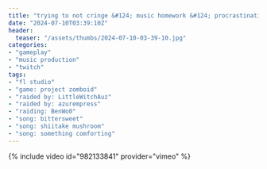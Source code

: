 ```yaml
---
title: "trying to not cringe &#124; music homework &#124; procrastinating"
date: "2024-07-10T03:39:10Z"
header:
  teaser: "/assets/thumbs/2024-07-10-03-39-10.jpg"
categories:
- "gameplay"
- "music production"
- "twitch"
tags:
- "fl studio"
- "game: project zomboid"
- "raided by: LittleWitchAuz"
- "raided by: azurempress"
- "raiding: BenWo0"
- "song: bittersweet"
- "song: shiitake mushroom"
- "song: something comforting"
---
```

{% include video id="982133841" provider="vimeo" %}
